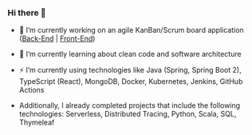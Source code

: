 ### Hi there 👋

- 🔭 I’m currently working on an agile KanBan/Scrum board application ([Back-End](https://github.com/flamestro/AgileIsTheNewOrange) | [Front-End](https://github.com/flamestro/agile-is-the-new-orange-ui))

- 🌱 I’m currently learning about clean code and software architecture

- ⚡ I’m currently using technologies like Java (Spring, Spring Boot 2), TypeScript (React), MongoDB, Docker, Kubernetes, Jenkins, GitHub Actions

- Additionally, I already completed projects that include the following technologies: Serverless, Distributed Tracing, Python, Scala, SQL, Thymeleaf

<!--
**flamestro/flamestro** is a ✨ _special_ ✨ repository because its `README.md` (this file) appears on your GitHub profile.

Here are some ideas to get you started:

- 🌱 I’m currently learning ...
- 👯 I’m looking to collaborate on ...
- 🤔 I’m looking for help with ...
- 💬 Ask me about ...
- 📫 How to reach me: ...
- 😄 Pronouns: ...
- ⚡ Fun fact: ...
-->
